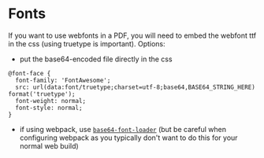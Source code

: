 Fonts
=====

If you want to use webfonts in a PDF, you will need to embed the webfont ttf in the css (using truetype is important). Options:
  - put the base64-encoded file directly in the css

   ```
   @font-face {
     font-family: 'FontAwesome';
     src: url(data:font/truetype;charset=utf-8;base64,BASE64_STRING_HERE) format('truetype');
     font-weight: normal;
     font-style: normal;
   }
   ```
  
  - if using webpack, use [`base64-font-loader`](https://github.com/nicksrandall/base64-font-loader) (but be careful
  when configuring webpack as you typically don't want to do this for your normal web build)

